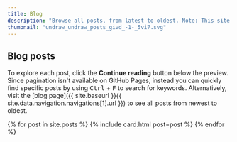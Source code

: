 ```yaml
---
title: Blog
description: "Browse all posts, from latest to oldest. Note: This site uses GitHub Pages and Jekyll pagination isn't supported on GitHub Pages."
thumbnail: "undraw_undraw_posts_givd_-1-_5vi7.svg"
---
```


## Blog posts

To explore each post, click the **Continue reading** button below the preview. Since pagination isn't available on GitHub Pages, instead you can quickly find specific posts by using <kbd>Ctrl</kbd> + <kbd>F</kbd> to search for keywords. Alternatively, visit the [blog page]({{ site.baseurl }}{{ site.data.navigation.navigations[1].url }}) to see all posts from newest to oldest.

<div class="row row-cols-1 row-cols-md-3 g-4">
  {% for post in site.posts %}
  {% include card.html post=post %}
  {% endfor %}
</div>
